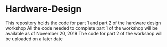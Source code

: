 # Hardware-Design
This repository holds the code for part 1 and part 2 of the hardware design workshop
All the code needed to complete part 1 of the workshop will be available as of November 20, 2019
The code for part 2 of the workshop will be uploaded on a later date
